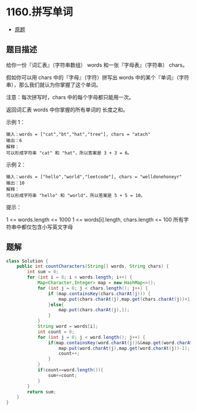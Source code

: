 # 1160.拼写单词

* [原题](https://leetcode-cn.com/problems/find-words-that-can-be-formed-by-characters/)

## 题目描述

给你一份『词汇表』（字符串数组） words 和一张『字母表』（字符串） chars。

假如你可以用 chars 中的『字母』（字符）拼写出 words 中的某个『单词』（字符串），那么我们就认为你掌握了这个单词。

注意：每次拼写时，chars 中的每个字母都只能用一次。

返回词汇表 words 中你掌握的所有单词的 长度之和。

示例 1：

```text
输入：words = ["cat","bt","hat","tree"], chars = "atach"
输出：6
解释： 
可以形成字符串 "cat" 和 "hat"，所以答案是 3 + 3 = 6。
```

示例 2：

```text
输入：words = ["hello","world","leetcode"], chars = "welldonehoneyr"
输出：10
解释：
可以形成字符串 "hello" 和 "world"，所以答案是 5 + 5 = 10。
```

提示：

1 &lt;= words.length &lt;= 1000 1 &lt;= words\[i\].length, chars.length &lt;= 100 所有字符串中都仅包含小写英文字母

## 题解

```java
class Solution {
    public int countCharacters(String[] words, String chars) {
        int sum = 0;
        for (int i = 0; i < words.length; i++) {
            Map<Character,Integer> map = new HashMap<>();
            for (int j = 0; j < chars.length(); j++) {
                if (map.containsKey(chars.charAt(j))) {
                    map.put(chars.charAt(j),map.get(chars.charAt(j))+1);
                }else{
                    map.put(chars.charAt(j),1);
                }
            }
            String word = words[i];
            int count = 0;
            for (int j = 0; j < word.length(); j++) {
                if(map.containsKey(word.charAt(j))&&map.get(word.charAt(j))>0){
                    map.put(word.charAt(j),map.get(word.charAt(j))-1);
                    count++;
                }
            }
            if(count==word.length()){
                sum+=count;
            }
        }
        return sum;
    }
}
```

